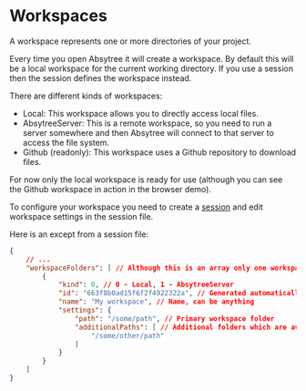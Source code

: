 # Workspaces

A workspace represents one or more directories of your project.

Every time you open Absytree it will create a workspace. By default this will be a local workspace for the current working directory.
If you use a session then the session defines the workspace instead.

There are different kinds of workspaces:
- Local: This workspace allows you to directly access local files.
- AbsytreeServer: This is a remote workspace, so you need to run a server somewhere and then Absytree will connect to that server to access the file system.
- Github (readonly): This workspace uses a Github repository to download files.

For now only the local workspace is ready for use (although you can see the Github workspace in action in the browser demo).

To configure your workspace you need to create a [session](sessions.md) and edit workspace settings in the session file.

Here is an except from a session file:
```json
{
    // ...
    "workspaceFolders": [ // Although this is an array only one workspace is supported.
        {
            "kind": 0, // 0 - Local, 1 - AbsytreeServer
            "id": "663f8b0ad15f6f2f4922322a", // Generated automatically, but currently not really used
            "name": "My workspace", // Name, can be anything
            "settings": {
                "path": "/some/path", // Primary workspace folder
                "additionalPaths": [ // Additional folders which are available for e.g. choose-file command
                    "/some/other/path"
                ]
            }
        }
    ]
}
```
